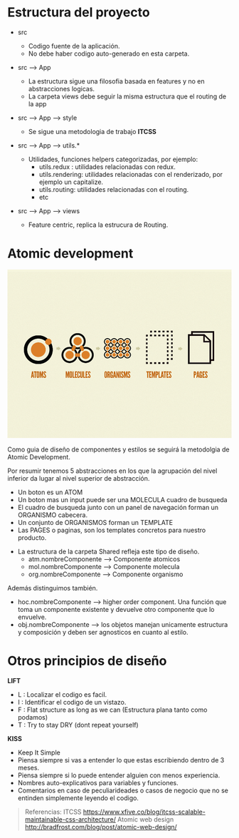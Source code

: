 # Estructura del proyecto

* src
    - Codigo fuente de la aplicación.
    - No debe haber codigo auto-generado en esta carpeta.

* src --> App
    - La estructura sigue una filosofia basada en features y no en abstracciones logicas.
    - La carpeta views debe seguir la misma estructura que el routing de la app

* src --> App --> style
    - Se sigue una metodologia de trabajo **ITCSS**


* src --> App --> utils.*
    - Utilidades, funciones helpers categorizadas, por ejemplo:
        - utils.redux : utilidades relacionadas con redux.
        - utils.rendering: utilidades relacionadas con el renderizado, por ejemplo un capitalize.
        - utils.routing: utilidades relacionadas con el routing.
        - etc

* src --> App --> views
    - Feature centric, replica la estrucura de Routing.


# Atomic development

![atomic-design](README_ASSETS/Atomic_Development.png)

Como guia de diseño de componentes y estilos se seguirá la metodolgia de Atomic Development.

Por resumir tenemos 5 abstracciones en los que la agrupación del nivel inferior da lugar al nivel superior de abstracción.

- Un boton es un ATOM
- Un boton mas un input puede ser una MOLECULA cuadro de busqueda
- El cuadro de busqueda junto con un panel de navegación forman un ORGANISMO cabecera.
- Un conjunto de ORGANISMOS forman un TEMPLATE
- Las PAGES o paginas, son los templates concretos para nuestro producto.

* La estructura de la carpeta Shared refleja este tipo de diseño.
    * atm.nombreComponente --> Componente atomicos
    * mol.nombreComponente --> Componente molecula
    * org.nombreComponente --> Componente organismo

Además distinguimos también.

* hoc.nombreComponente --> higher order component. Una función que toma un componente existente y devuelve otro componente que lo envuelve.
* obj.nombreComponente --> los objetos manejan unicamente estructura y composición y deben ser agnosticos en cuanto al estilo.


# Otros principios de diseño

**LIFT**

* L : Localizar el codigo es facil.
* I : Identificar el codigo de un vistazo.
* F : Flat structure as long as we can (Estructura plana tanto como podamos)
* T : Try to stay DRY (dont repeat yourself)

**KISS**

* Keep It Simple
* Piensa siempre si vas a entender lo que estas escribiendo dentro de 3 meses.
* Piensa siempre si lo puede entender alguien con menos experiencia.
* Nombres auto-explicativos para variables y funciones.
* Comentarios en caso de peculiarideades o casos de negocio que no se entinden simplemente leyendo el codigo.








> Referencias:
> ITCSS https://www.xfive.co/blog/itcss-scalable-maintainable-css-architecture/
> Atomic web design  http://bradfrost.com/blog/post/atomic-web-design/